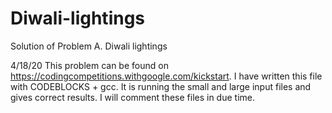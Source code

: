 # Diwali-lightings
Solution of Problem A. Diwali lightings

4/18/20
This problem can be found on https://codingcompetitions.withgoogle.com/kickstart. I have written this file with CODEBLOCKS + gcc. It is running the small and large input files and gives correct results. I will comment these files in due time. 

